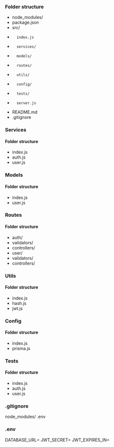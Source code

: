 ### Folder structure

-   node_modules/
-   package.json
-   src/
-       index.js
-       services/
-       models/
-       routes/
-       utils/
-       config/
-       tests/
-       server.js
-   README.md
-  .gitignore

### Services

####  Folder structure

-  index.js
-  auth.js
-  user.js

### Models

####  Folder structure

- index.js
- user.js

### Routes

####  Folder structure

- auth/
-   validators/
-   controllers/
- user/
-   validators/
-   controllers/

### Utils

####  Folder structure

- index.js
- hash.js
- jwt.js

### Config

####  Folder structure

- index.js
- prisma.js

### Tests

####  Folder structure

- index.js
- auth.js
- user.js

### .gitignore

node_modules/
.env

### .env

DATABASE_URL=
JWT_SECRET=
JWT_EXPIRES_IN=
